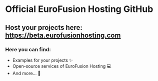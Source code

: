# Official EuroFusion Hosting GitHub
## Host your projects here: https://beta.eurofusionhosting.com
### Here you can find:
- Examples for your projects ✨
- Open-source services of EuroFusion Hosting 💻
- And more... 🎉
